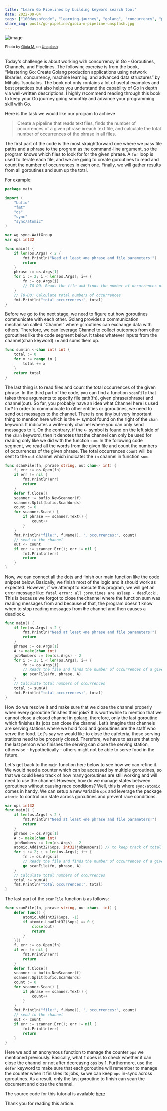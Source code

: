 ```yaml
---
title: "Learn Go Pipelines by building keyword search tool"
date: 2022-09-04
tags: ["100daysofcode", "learning-journey", "golang", "concurrency", "pipeline"]
share_img: posts/go-pipeline/gioia-m-pipeline-unsplash.jpg
---
```


![image](gioia-m-pipeline-unsplash.jpg)
<div class="cn"><sub>
Photo by <a class="au lc" target="_blank" href="https://unsplash.com/@cosmorider?utm_source=unsplash&utm_medium=referral&utm_content=creditCopyText">Gioia M.</a> on <a class="au lc" target="_blank" href="https://unsplash.com/s/photos/pipeline?utm_source=unsplash&utm_medium=referral&utm_content=creditCopyText">Unsplash</a>
</sub></div>

<br/>

Today's challenge is about working with concurrency in Go - Goroutines, Channels, and Pipelines. The following exercise is from the book, “Mastering Go: Create Golang production applications using network libraries, concurrency, machine learning, and advanced data structures” by Mihalis Tsoukalos. The book not only contains a lot of useful examples and best practices but also helps you understand the capability of Go in depth via well-written descriptions. I highly recommend reading through this book to keep your Go journey going smoothly and advance your programming skill with Go.

Here is the task we would like our program to achieve
> Create a pipeline that reads text files, finds the number of occurrences of a given phrase in each text file, and calculate the total number of occurrences of the phrase in all files.

The first part of the code is the most straightforward one where we pass file paths and a phrase to the program as the command-line argument, so the program knows which files to look for for the given phrase. A `for` loop is used to iterate each file, and we are going to create goroutines to read and count the number of occurrences in each one. Finally, we will gather results from all goroutines and sum up the total.

For example:

```go 
package main

import (
	"bufio"
	"fmt"
	"os"
	"sync"
	"sync/atomic"
)

var wg sync.WaitGroup
var ops int32

func main() {
	if len(os.Args) < 2 {
		fmt.Println("Need at least one phrase and file parameters!")
		return
	}
	phrase := os.Args[1]
	for i := 2; i < len(os.Args); i++ {
		fn := os.Args[i]
		// TO-DO: Reads the file and finds the number of occurrences of a given phrase
	}
	// TO-DO: Calculate total numbers of occurrences
	fmt.Println("total occurrences:", total)
}
```
Before we go to the next stage, we need to figure out how goroutines communicate with each other.
Golang provides a communication mechanism called “Channel” where goroutines can exchange data with others. Therefore, we can leverage Channel to collect outcomes from other goroutines like the code segment below. It takes whatever inputs from the channel(chan keyword) `in`  and sums them up.
```go
func sum(in <-chan int) int {
	total := 0
	for x := range in {
		total += x
	}
	return total
}
```
The last thing is to read files and count the total occurrences of the given phrase. In the third part of the code, you can find a function `scanFile` that takes three arguments to specify file path(fn), given phrase(phrase) and channel(out). So far, you probably have an idea what Channel here is used for?  In order to communicate to other entities or goroutines, we need to send out messages to the channel. There is one tiny but very important thing to mention here which is the <- symbol found on the right of the `chan` keyword. It indicates a write-only channel where you can only send messages to it. On the contrary, if the <- symbol is found on the left side of the `chan` keyword, then it denotes that the channel can only be used for reading only like we did with the function `sum`. In the following code segment, we read all the words from the given file and count the numbers of occurrences of the given phrase. The total occurrences `count` will be sent to the `out` channel which indicates the `in` channel in function `sum`.
```go
func scanFile(fn, phrase string, out chan<- int) {
	f, err := os.Open(fn)
	if err != nil {
		fmt.Println(err)
		return
	}
	defer f.Close()
	scanner := bufio.NewScanner(f)
	scanner.Split(bufio.ScanWords)
	count := 0
	for scanner.Scan() {
		if phrase == scanner.Text() {
			count++
		}
	}
	fmt.Println("file:", f.Name(), ", occurrences:", count)
	// send to the channel
	out <- count
	if err := scanner.Err(); err != nil {
		fmt.Println(err)
		return
	}
}

```
Now, we can connect all the dots and finish our main function like the code snippet below.
Basically, we finish most of the logic and it should work as expected. However, if we attempt to execute this program, we will get an error message like: `fatal error: all goroutines are asleep - deadlock!`. This is because we forgot to close the channel where the function sum was reading messages from and because of that, the program doesn't know when to stop reading messages from the channel and then causes a deadlock.
```go
func main() {
	if len(os.Args) < 2 {
		fmt.Println("Need at least one phrase and file parameters!")
		return
	}
	phrase := os.Args[1]
	A := make(chan int)
	jobNumbers := len(os.Args) - 2
	for i := 2; i < len(os.Args); i++ {
		fn := os.Args[i]
		// Reads the file and finds the number of occurrences of a given phrase
		go scanFile(fn, phrase, A)
	}
	// Calculate total numbers of occurrences
	total := sum(A)
	fmt.Println("total occurrences:", total)
}
```
How do we resolve it and make sure that we close the channel properly when every goroutine finishes their jobs? It is worthwhile to mention that we cannot close a closed channel in golang, therefore, only the last goroutine which finishes its jobs can close the channel.
Let’s imagine that channels are serving stations where we hold food and goroutines are the staff who serve the food. Let's say we would like to close the cafeteria, those serving stations need to be properly closed. Therefore, we have to assure that only the last person who finishes the serving can close the serving station, otherwise - hypothetically - others might not be able to serve food in the future.

Let's get back to the `main` function here below to see how we can refine it. We would need a counter which can be accessed by multiple goroutines, so that we could keep track of how many goroutines are still working and will need to use the channel. However, how do we manage states between goroutines without causing race conditions? Well, this is where `sync/atomic` comes in handy. We can setup a new variable `ops` and leverage the package `atomic` to control our state across goroutines and prevent race conditions.
```go
var ops int32
func main() {
	if len(os.Args) < 2 {
		fmt.Println("Need at least one phrase and file parameters!")
		return
	}
	phrase := os.Args[1]
	A := make(chan int)
	jobNumbers := len(os.Args) - 2
	atomic.AddInt32(&ops, int32(jobNumbers)) // to keep track of total numbers of goroutines
	for i := 2; i < len(os.Args); i++ {
		fn := os.Args[i]
		// Reads the file and finds the number of occurrences of a given phrase
		go scanFile(fn, phrase, A)
	}
	// Calculate total numbers of occurrences
	total := sum(A)
	fmt.Println("total occurrences:", total)
}
```
The last part of the `scanFile` function is as follows:
```go
func scanFile(fn, phrase string, out chan<- int) {
	defer func() {
		atomic.AddInt32(&ops, -1)
		if atomic.LoadInt32(&ops) == 0 {
			close(out)
			return
		}
	}()
	f, err := os.Open(fn)
	if err != nil {
		fmt.Println(err)
		return
	}
	defer f.Close()
	scanner := bufio.NewScanner(f)
	scanner.Split(bufio.ScanWords)
	count := 0
	for scanner.Scan() {
		if phrase == scanner.Text() {
			count++
		}
	}
	fmt.Println("file:", f.Name(), ", occurrences:", count)
	// send to the channel
	out <- count
	if err := scanner.Err(); err != nil {
		fmt.Println(err)
		return
	}
}
```
Here we add an anonymous function to manage the counter `ops` we mentioned previously. Basically, what it does is to check whether it can close the channel or not after decreasing `ops` by 1. Furthermore, use the `defer` keyword to make sure that each goroutine will remember to manage the counter when it finishes its jobs, so we can keep `ops` in-sync across goroutines. As a result, only the last goroutine to finish can scan the document and close the channel.

The source code for this tutorial is available [here](https://github.com/rayspock/mastering-go-examples/blob/main/pipeline.go)

Thank you for reading this article.